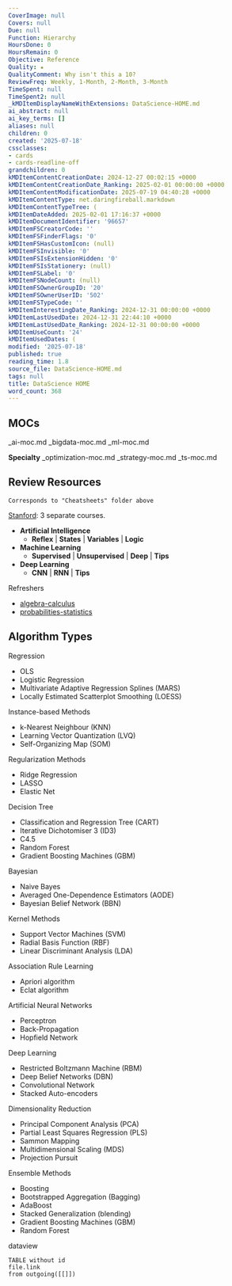 ```yaml
---
CoverImage: null
Covers: null
Due: null
Function: Hierarchy
HoursDone: 0
HoursRemain: 0
Objective: Reference
Quality: ★
QualityComment: Why isn't this a 10?
ReviewFreq: Weekly, 1-Month, 2-Month, 3-Month
TimeSpent: null
TimeSpent2: null
_kMDItemDisplayNameWithExtensions: DataScience-HOME.md
ai_abstract: null
ai_key_terms: []
aliases: null
children: 0
created: '2025-07-18'
cssclasses:
- cards
- cards-readline-off
grandchildren: 0
kMDItemContentCreationDate: 2024-12-27 00:02:15 +0000
kMDItemContentCreationDate_Ranking: 2025-02-01 00:00:00 +0000
kMDItemContentModificationDate: 2025-07-19 04:40:28 +0000
kMDItemContentType: net.daringfireball.markdown
kMDItemContentTypeTree: (
kMDItemDateAdded: 2025-02-01 17:16:37 +0000
kMDItemDocumentIdentifier: '96657'
kMDItemFSCreatorCode: ''
kMDItemFSFinderFlags: '0'
kMDItemFSHasCustomIcon: (null)
kMDItemFSInvisible: '0'
kMDItemFSIsExtensionHidden: '0'
kMDItemFSIsStationery: (null)
kMDItemFSLabel: '0'
kMDItemFSNodeCount: (null)
kMDItemFSOwnerGroupID: '20'
kMDItemFSOwnerUserID: '502'
kMDItemFSTypeCode: ''
kMDItemInterestingDate_Ranking: 2024-12-31 00:00:00 +0000
kMDItemLastUsedDate: 2024-12-31 22:44:10 +0000
kMDItemLastUsedDate_Ranking: 2024-12-31 00:00:00 +0000
kMDItemUseCount: '24'
kMDItemUsedDates: (
modified: '2025-07-18'
published: true
reading_time: 1.8
source_file: DataScience-HOME.md
tags: null
title: DataScience HOME
word_count: 368
---
```


## MOCs

_ai-moc.md
_bigdata-moc.md
_ml-moc.md

**Specialty**
_optimization-moc.md
_strategy-moc.md
_ts-moc.md

## Review Resources

```
Corresponds to "Cheatsheets" folder above
```

 [Stanford](https://stanford.edu/~shervine/teaching/cs-229): 3 separate courses.
- **Artificial Intelligence**
    - **Reflex** | **States** | **Variables** | **Logic**
- **Machine Learning**
    - **Supervised** | **Unsupervised** | **Deep** | **Tips**
- **Deep Learning**
    - **CNN** | **RNN** | **Tips**

Refreshers
- [algebra-calculus](https://github.com/afshinea/stanford-cs-229-machine-learning/blob/master/en/refresher-algebra-calculus.pdf)
- [probabilities-statistics](https://github.com/afshinea/stanford-cs-229-machine-learning/blob/master/en/refresher-probabilities-statistics.pdf)


## Algorithm Types

Regression
- OLS
- Logistic Regression
- Multivariate Adaptive Regression Splines (MARS)
- Locally Estimated Scatterplot Smoothing (LOESS)

Instance-based Methods
- k-Nearest Neighbour (KNN)
- Learning Vector Quantization (LVQ)
- Self-Organizing Map (SOM)

Regularization Methods
- Ridge Regression
- LASSO
- Elastic Net

Decision Tree
- Classification and Regression Tree (CART)
- Iterative Dichotomiser 3 (ID3)
- C4.5
- Random Forest
- Gradient Boosting Machines (GBM)

Bayesian
- Naive Bayes
- Averaged One-Dependence Estimators (AODE)
- Bayesian Belief Network (BBN)

Kernel Methods
- Support Vector Machines (SVM)
- Radial Basis Function (RBF)
- Linear Discriminant Analysis (LDA)

Association Rule Learning
- Apriori algorithm
- Eclat algorithm

Artificial Neural Networks
- Perceptron
- Back-Propagation
- Hopfield Network

Deep Learning
- Restricted Boltzmann Machine (RBM)
- Deep Belief Networks (DBN)
- Convolutional Network
- Stacked Auto-encoders

Dimensionality Reduction
- Principal Component Analysis (PCA)
- Partial Least Squares Regression (PLS)
- Sammon Mapping
- Multidimensional Scaling (MDS)
- Projection Pursuit

Ensemble Methods
- Boosting
- Bootstrapped Aggregation (Bagging)
- AdaBoost
- Stacked Generalization (blending)
- Gradient Boosting Machines (GBM)
- Random Forest



dataview

```
TABLE without id
file.link
from outgoing([[]])
```